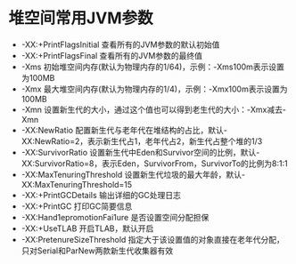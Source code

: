 # 堆空间常用JVM参数

- -XX:+PrintFlagsInitial 查看所有的JVM参数的默认初始值
- -XX:+PrintFlagsFinal 查看所有的JVM参数的最终值
- -Xms 初始堆空间内存(默认为物理内存的1/64)，示例：-Xms100m表示设置为100MB
- -Xmx 最大堆空间内存(默认为物理内存的1/4)，示例：-Xmx100m表示设置为100MB
- -Xmn 设置新生代的大小，通过这个值也可以得到老生代的大小：-Xmx减去-Xmn
- -XX:NewRatio 配置新生代与老年代在堆结构的占比，默认-XX:NewRatio=2，表示新生代占1，老年代占2，新生代占整个堆的1/3
- -XX:SurvivorRatio 设置新生代中Eden和Survivor空间的比例，默认-XX:SurvivorRatio=8，表示Eden，SurvivorFrom，SurvivorTo的比例为8:1:1
- -XX:MaxTenuringThreshold 设置新生代垃圾的最大年龄，默认-XX:MaxTenuringThreshold=15
- -XX:+PrintGCDetaiIs 输出详细的GC处理日志
- -XX:+PrintGC 打印GC简要信息
- -XX:Hand1epromotionFai1ure 是否设置空间分配担保
- -XX:+UseTLAB 开启TLAB，默认开启
- -XX:PretenureSizeThreshold 指定大于该设置值的对象直接在老年代分配，只对Serial和ParNew两款新生代收集器有效
